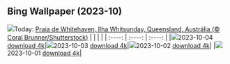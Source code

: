 ## Bing Wallpaper (2023-10)
![](https://global.bing.com/th?id=OHR.WhitsundaySwirl_PT-BR8520728356_UHD.jpg&w=1000)Today: [Praia de Whitehaven, Ilha Whitsunday, Queensland, Austrália (© Coral Brunner/Shutterstock)](https://global.bing.com/th?id=OHR.WhitsundaySwirl_PT-BR8520728356_UHD.jpg)
|      |      |      |
| :----: | :----: | :----: |
|![](https://global.bing.com/th?id=OHR.WhitsundaySwirl_PT-BR8520728356_UHD.jpg&pid=hp&w=384&h=216&rs=1&c=4)2023-10-04 [download 4k](https://global.bing.com/th?id=OHR.WhitsundaySwirl_PT-BR8520728356_UHD.jpg)|![](https://global.bing.com/th?id=OHR.VuittonFoundation_PT-BR8001158053_UHD.jpg&pid=hp&w=384&h=216&rs=1&c=4)2023-10-03 [download 4k](https://global.bing.com/th?id=OHR.VuittonFoundation_PT-BR8001158053_UHD.jpg)|![](https://global.bing.com/th?id=OHR.LakeBledSunrise_PT-BR7689736785_UHD.jpg&pid=hp&w=384&h=216&rs=1&c=4)2023-10-02 [download 4k](https://global.bing.com/th?id=OHR.LakeBledSunrise_PT-BR7689736785_UHD.jpg)|
|![](https://global.bing.com/th?id=OHR.ShenandoahFoliage_PT-BR9012725885_UHD.jpg&pid=hp&w=384&h=216&rs=1&c=4)2023-10-01 [download 4k](https://global.bing.com/th?id=OHR.ShenandoahFoliage_PT-BR9012725885_UHD.jpg)|